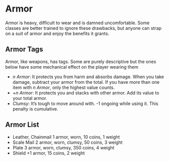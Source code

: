 # Armor

Armor is heavy, difficult to wear and is damned uncomfortable. Some classes
are better trained to ignore these drawbacks, but anyone can strap on a suit
of armor and enjoy the benefits it grants.

## Armor Tags

Armor, like weapons, has tags. Some are purely descriptive but the ones below
have some mechanical effect on the player wearing them

- _n Armor_: It protects you from harm and absorbs damage. When you take damage, subtract your armor from the total. If you have more than one item with _n Armor_, only the highest value counts.
- _+n Armor_: It protects you and stacks with other armor. Add its value to your total armor.
- _Clumsy_: It’s tough to move around with. -1 ongoing while using it. This penalty is cumulative.

## Armor List

- Leather, Chainmail 1 armor, worn, 10 coins, 1 weight
- Scale Mail 2 armor, worn, clumsy, 50 coins, 3 weight
- Plate 3 armor, worn, clumsy, 350 coins, 4 weight
- Shield +1 armor, 15 coins, 2 weight
